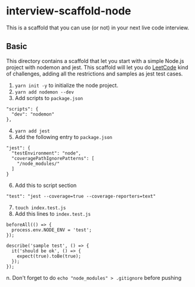 # interview-scaffold-node

This is a scaffold that you can use (or not) in your next live code interview.

## Basic
This directory contains a scaffold that let you start with a simple Node.js project with nodemon and jest. This scaffold will let you do [LeetCode](https://leetcode.com/) kind of challenges, adding all the restrictions and samples as jest test cases.

1. `yarn init -y` to initialize the node project.
2. `yarn add nodemon --dev`
3. Add scripts to `package.json`
```
"scripts": {
  "dev": "nodemon"
},
```
4. `yarn add jest`
5. Add the following entry to `package.json`
```
"jest": {
  "testEnvironment": "node",
  "coveragePathIgnorePatterns": [
    "/node_modules/"
  ]
}
```
6. Add this to script section
```
"test": "jest --coverage=true --coverage-reporters=text"
```
7. `touch index.test.js`
8. Add this lines to `index.test.js`
```
beforeAll(() => {
  process.env.NODE_ENV = 'test';
});

describe('sample test', () => {
  it('should be ok', () => {
    expect(true).toBe(true);
  });
});
```

n. Don't forget to do `echo "node_modules" > .gitignore` before pushing
